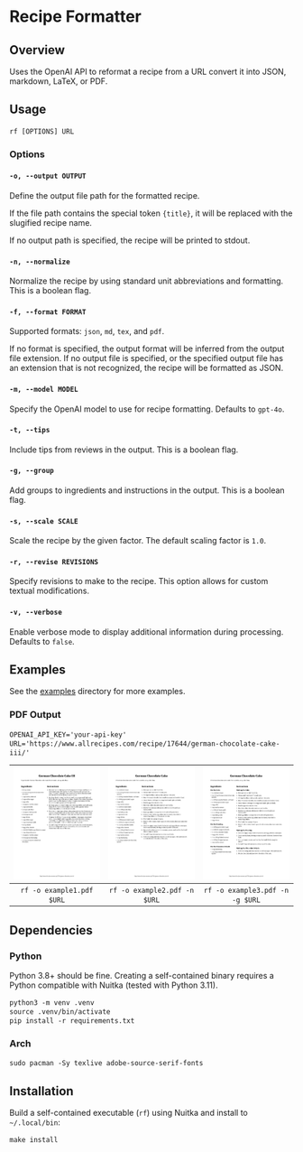 # Recipe Formatter

## Overview

Uses the OpenAI API to reformat a recipe from a URL convert it into JSON, markdown, LaTeX, or PDF.

## Usage

```
rf [OPTIONS] URL
```

### Options

#### `-o, --output OUTPUT`

Define the output file path for the formatted recipe.

If the file path contains the special token `{title}`, it will be replaced with the slugified recipe name.

If no output path is specified, the recipe will be printed to stdout.

#### `-n, --normalize`

Normalize the recipe by using standard unit abbreviations and formatting. This is a boolean flag.

#### `-f, --format FORMAT`

Supported formats: `json`, `md`, `tex`, and `pdf`.

If no format is specified, the output format will be inferred from the output file extension. If no output file is specified, or the specified output file has an extension that is not recognized, the recipe will be formatted as JSON.

#### `-m, --model MODEL`

Specify the OpenAI model to use for recipe formatting. Defaults to `gpt-4o`.

#### `-t, --tips`

Include tips from reviews in the output. This is a boolean flag.

#### `-g, --group`

Add groups to ingredients and instructions in the output. This is a boolean flag.

#### `-s, --scale SCALE`

Scale the recipe by the given factor. The default scaling factor is `1.0`.

#### `-r, --revise REVISIONS`

Specify revisions to make to the recipe. This option allows for custom textual modifications.

#### `-v, --verbose`

Enable verbose mode to display additional information during processing. Defaults to `false`.

## Examples

See the [examples](examples) directory for more examples.

### PDF Output

```
OPENAI_API_KEY='your-api-key'
URL='https://www.allrecipes.com/recipe/17644/german-chocolate-cake-iii/'
```

| ![Example 1](examples/example1-1.jpg) | ![Example 2](examples/example2-1.jpg) | ![Example 3](examples/example3-1.jpg) |
|:-------------------------------------:|:-------------------------------------:|:-------------------------------------:|
|       `rf -o example1.pdf $URL`       |     `rf -o example2.pdf -n $URL`      |    `rf -o example3.pdf -n -g $URL`    |

## Dependencies

### Python

Python 3.8+ should be fine. Creating a self-contained binary requires a Python compatible with Nuitka (tested with Python 3.11).

```
python3 -m venv .venv
source .venv/bin/activate
pip install -r requirements.txt
```

### Arch

```
sudo pacman -Sy texlive adobe-source-serif-fonts
```

## Installation

Build a self-contained executable (`rf`) using Nuitka and install to `~/.local/bin`:

```
make install
```
